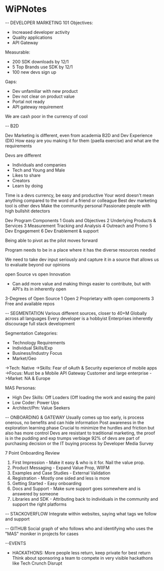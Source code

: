 # WiPNotes

-- DEVELOPER MARKETING 101
Objectives:
- Increased developer activity
- Quality applications
- API Gateway

Measurable:
- 200 SDK downloads by 12/1
- 5 Top Brands use SDK by 12/1
- 100 new devs sign up

Gaps:
- Dev unfamiliar with new product
- Dev not clear on product value
- Portal not ready
- API gateway requirement

We are cash poor in the currency of cool

-- B2D

Dev Marketing is different, even from academia
B2D and Dev Experience (DX)
How easy are you making it for them (paella exercise) and what are the requirements

Devs are different
- Individuals and companies
- Tech and Young and Male
- Likes to share
- Creators
- Learn by doing

Time is a devs currency, be easy and productive
Your word doesn't mean anything compared to the word of a friend or colleague
Best dev marketing tool is other devs
Make the community personal
Passionate people with high bullshit detectors

Dev Program Components
1 Goals and Objectives
2 Underlying Products & Services
3 Measurement Tracking and Analysis
4 Outreach and Promo
5 Dev Engagement
6 Dev Enablement & support

Being able to pivot as the pilot moves forward

Program needs to be in a place where it has the diverse resources needed

We need to take dev input seriously and capture it in a source that allows us to evaluate beyond our opinions

open Source vs open Innovation
- Can add more value and making things easier to contribute, but with API's its in inherently open

3-Degrees of Open Source
1 Open
2 Proprietary with open components
3 Free and available repos

-- SEGMENTATION
Various different sources, closer to 40+M Globally across all languages
Every developer is a hobbyist
Enterprises inherently discourage full stack development

Segmentation Categories:
- Technology Requirements
- Individual Skills/Exp
- Business/Industry Focus
- Market/Geo

->Tech: Native
->Skills: Fear of oAuth & Security experience of mobile apps
->Focus: Must be a Mobile API Gateway Customer and large enterprise
->Market: NA & Europe

MAS Personas:
- High Dev Skills: Off Loaders (Off loading the work and easing the pain)
- Low Coder: Power Ups
- Architect/Pm: Value Seekers

-- ONBOARDING & GATEWAY
Usually comes up too early, is process onerous, no benefits and can hide information
Post awareness in the exploration learning phase
Crucial to minimize the hurdles and friction but also has more control
Devs are resistant to traditional marketing, the proof is in the pudding and exp trumps verbiage
92% of devs are part of purchasing decision or the IT buying process by Developer Media Survey

7 Point Onboarding Review
1. First Impression - Make it easy & who is it for.  Nail the value prop.
2. Product Messaging - Expand Value Prop, WIIFM
3. Examples and Case Studies - External Validation
4. Registration - Mostly one sided and less is more
5. Getting Started - Easy onboarding
6. Docs and Support - Make sure support goes somewhere and is answered by someone
7. Libraries and SDK - Attributing back to individuals in the community and support the right platforms

-- STACKOVERFLOW
Integrate within websites, saying what tags we follow and support

-- GITHUB
Social graph of who follows who and identifying who uses the "MAS" moniker in projects for cases

--EVENTS
- HACKATHONS: More people less return, keep private for best return
Think about sponsoring a team to compete in very visible hackathons like Tech Crunch Disrupt
